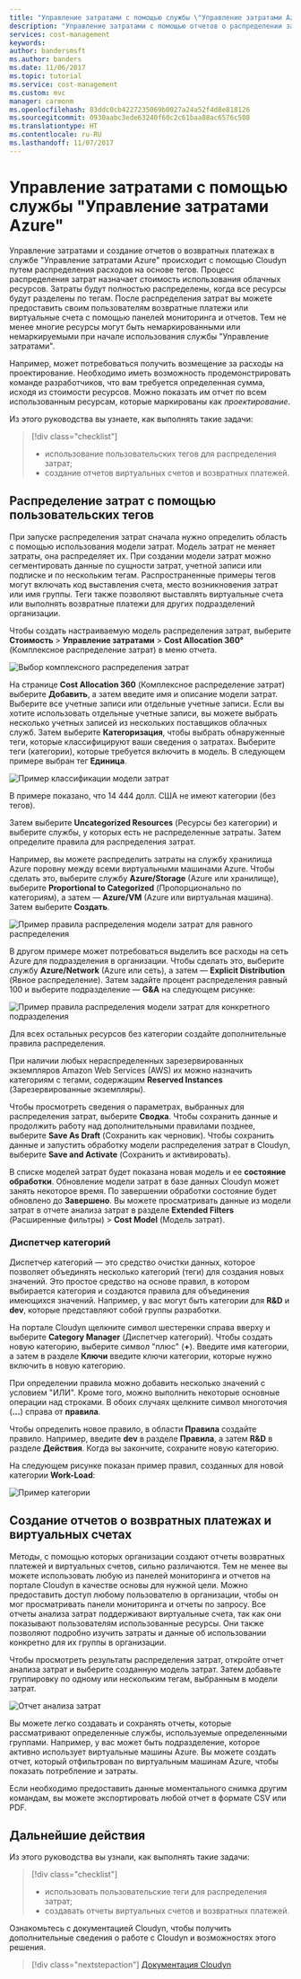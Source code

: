 ```yaml
---
title: "Управление затратами с помощью службы \"Управление затратами Azure\" | Документация Майкрософт"
description: "Управление затратами с помощью отчетов о распределении затрат, возвратных платежах и виртуальных счетах."
services: cost-management
keywords: 
author: bandersmsft
ms.author: banders
ms.date: 11/06/2017
ms.topic: tutorial
ms.service: cost-management
ms.custom: mvc
manager: carmonm
ms.openlocfilehash: 83ddc0cb4227235069b0027a24a52f4d8e818126
ms.sourcegitcommit: 0930aabc3ede63240f60c2c61baa88ac6576c508
ms.translationtype: HT
ms.contentlocale: ru-RU
ms.lasthandoff: 11/07/2017
---
```

# <a name="manage-costs-by-using-azure-cost-management"></a>Управление затратами с помощью службы "Управление затратами Azure"

Управление затратами и создание отчетов о возвратных платежах в службе "Управление затратами Azure" происходит с помощью Cloudyn путем распределения расходов на основе тегов. Процесс распределения затрат назначает стоимость использования облачных ресурсов. Затраты будут полностью распределены, когда все ресурсы будут разделены по тегам. После распределения затрат вы можете предоставить своим пользователям возвратные платежи или виртуальные счета с помощью панелей мониторинга и отчетов. Тем не менее многие ресурсы могут быть немаркированными или немаркируемыми при начале использования службы "Управление затратами".

Например, может потребоваться получить возмещение за расходы на проектирование. Необходимо иметь возможность продемонстрировать команде разработчиков, что вам требуется определенная сумма, исходя из стоимости ресурсов. Можно показать им отчет по всем использованным ресурсам, которые маркированы как *проектирование*.

Из этого руководства вы узнаете, как выполнять такие задачи:

> [!div class="checklist"]
> * использование пользовательских тегов для распределения затрат;
> * создание отчетов виртуальных счетов и возвратных платежей.

## <a name="use-custom-tags-to-allocate-costs"></a>Распределение затрат с помощью пользовательских тегов

При запуске распределения затрат сначала нужно определить область с помощью использования модели затрат. Модель затрат не меняет затраты, она распределяет их. При создании модели затрат можно сегментировать данные по сущности затрат, учетной записи или подписке и по нескольким тегам. Распространенные примеры тегов могут включать код выставления счета, место возникновения затрат или имя группы. Теги также позволяют выставлять виртуальные счета или выполнять возвратные платежи для других подразделений организации.

Чтобы создать настраиваемую модель распределения затрат, выберите **Стоимость** &gt; **Управление затратами** &gt; **Cost Allocation 360°** (Комплексное распределение затрат) в меню отчета.

![Выбор комплексного распределения затрат](./media/tutorial-manage-costs/cost-allocation-360.png)

На странице **Cost Allocation 360** (Комплексное распределение затрат) выберите **Добавить**, а затем введите имя и описание модели затрат. Выберите все учетные записи или отдельные учетные записи. Если вы хотите использовать отдельные учетные записи, вы можете выбрать несколько учетных записей из нескольких поставщиков облачных служб. Затем выберите **Категоризация**, чтобы выбрать обнаруженные теги, которые классифицируют ваши сведения о затратах. Выберите теги (категории), которые требуется включить в модель. В следующем примере выбран тег **Единица**.

![Пример классификации модели затрат](./media/tutorial-manage-costs/cost-model01.png)



В примере показано, что 14 444 долл. США не имеют категории (без тегов).

Затем выберите **Uncategorized Resources** (Ресурсы без категории) и выберите службы, у которых есть не распределенные затраты. Затем определите правила для распределения затрат.

Например, вы можете распределить затраты на службу хранилища Azure поровну между всеми виртуальными машинами Azure. Чтобы сделать это, выберите службу **Azure/Storage** (Azure или хранилище), выберите **Proportional to Categorized** (Пропорционально по категориям), а затем — **Azure/VM** (Azure или виртуальная машина). Затем выберите **Создать**.

![Пример правила распределения модели затрат для равного распределения](./media/tutorial-manage-costs/cost-model02.png)



В другом примере может потребоваться выделить все расходы на сеть Azure для подразделения в организации. Чтобы сделать это, выберите службу **Azure/Network** (Azure или сеть), а затем — **Explicit Distribution** (Явное распределение). Затем задайте процент распределения равный 100 и выберите подразделение — **G&amp;A** на следующем рисунке:

![Пример правила распределения модели затрат для конкретного подразделения](./media/tutorial-manage-costs/cost-model03.png)



Для всех остальных ресурсов без категории создайте дополнительные правила распределения.

При наличии любых нераспределенных зарезервированных экземпляров Amazon Web Services (AWS) их можно назначить категориям с тегами, содержащим **Reserved Instances** (Зарезервированные экземпляры).

Чтобы просмотреть сведения о параметрах, выбранных для распределения затрат, выберите **Сводка**. Чтобы сохранить данные и продолжить работу над дополнительными правилами позднее, выберите **Save As Draft** (Сохранить как черновик). Чтобы сохранить данные и запустить обработку модели распределения затрат в Cloudyn, выберите **Save and Activate** (Сохранить и активировать).

В списке моделей затрат будет показана новая модель и ее **состояние обработки**. Обновление модели затрат в базе данных Cloudyn может занять некоторое время. По завершении обработки состояние будет обновлено до **Завершено**. Вы можете просматривать данные из модели затрат в отчете анализа затрат в разделе **Extended Filters** (Расширенные фильтры) &gt; **Cost Model** (Модель затрат).

### <a name="category-manager"></a>Диспетчер категорий

Диспетчер категорий — это средство очистки данных, которое позволяет объединять несколько категорий (теги) для создания новых значений. Это простое средство на основе правил, в котором выбирается категория и создаются правила для объединения имеющихся значений. Например, у вас могут быть категории для **R&amp;D** и **dev**, которые представляют собой группы разработки.

На портале Cloudyn щелкните символ шестеренки справа вверху и выберите **Category Manager** (Диспетчер категорий). Чтобы создать новую категорию, выберите символ "плюс" (**+**). Введите имя категории, а затем в разделе **Ключи** введите ключи категории, которые нужно включить в новую категорию.

При определении правила можно добавить несколько значений с условием "ИЛИ". Кроме того, можно выполнить некоторые основные операции над строками. В обоих случаях щелкните символ многоточия (**...**) справа от **правила**.

Чтобы определить новое правило, в области **Правила** создайте правило. Например, введите **dev** в разделе **Правила**, а затем **R&amp;D** в разделе **Действия**. Когда вы закончите, сохраните новую категорию.

На следующем рисунке показан пример правил, созданных для новой категории **Work-Load**:

![Пример категории](./media/tutorial-manage-costs/category01.png)



## <a name="create-showback-and-chargeback-reports"></a>Создание отчетов о возвратных платежах и виртуальных счетах

Методы, с помощью которых организации создают отчеты возвратных платежей и виртуальных счетов, сильно различаются. Тем не менее вы можете использовать любую из панелей мониторинга и отчетов на портале Cloudyn в качестве основы для нужной цели. Можно предоставить доступ любому пользователю в организации, чтобы он мог просматривать панели мониторинга и отчеты по запросу. Все отчеты анализа затрат поддерживают виртуальные счета, так как они показывают пользователям использованные ресурсы. Они также позволяют подробно изучить затраты и данные об использовании конкретно для их группы в организации.

Чтобы просмотреть результаты распределения затрат, откройте отчет анализа затрат и выберите созданную модель затрат. Затем добавьте группировку по одному или нескольким тегам, выбранным в модели затрат.

![Отчет анализа затрат](./media/tutorial-manage-costs/cost-analysis.png)

Вы можете легко создавать и сохранять отчеты, которые рассматривают определенные службы, используемые определенными группами. Например, у вас может быть подразделение, которое активно использует виртуальные машины Azure. Вы можете создать отчет, который отфильтрован по виртуальным машинам Azure, чтобы показать потребление и затраты.

Если необходимо предоставить данные моментального снимка другим командам, вы можете экспортировать любой отчет в формате CSV или PDF.


## <a name="next-steps"></a>Дальнейшие действия

Из этого руководства вы узнали, как выполнять такие задачи:

> [!div class="checklist"]
> * использовать пользовательские теги для распределения затрат;
> * создавать отчеты виртуальных счетов и возвратных платежей.



Ознакомьтесь с документацией Cloudyn, чтобы получить дополнительные сведения о работе с Cloudyn и возможностях этого решения.

> [!div class="nextstepaction"]
> [Документация Cloudyn](https://support.cloudyn.com/hc/)
